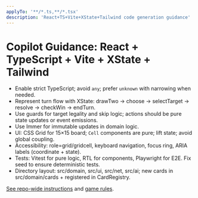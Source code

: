 ```yaml
---
applyTo: '**/*.ts,**/*.tsx'
description: 'React+TS+Vite+XState+Tailwind code generation guidance'
---
```


# Copilot Guidance: React + TypeScript + Vite + XState + Tailwind

- Enable strict TypeScript; avoid `any`; prefer `unknown` with narrowing when needed.
- Represent turn flow with XState: drawTwo → choose → selectTarget → resolve → checkWin → endTurn.
- Use guards for target legality and skip logic; actions should be pure state updates or event emissions.
- Use Immer for immutable updates in domain logic.
- UI: CSS Grid for 15×15 board; `Cell` components are pure; lift state; avoid global coupling.
- Accessibility: role=grid/gridcell, keyboard navigation, focus ring, ARIA labels (coordinate + state).
- Tests: Vitest for pure logic, RTL for components, Playwright for E2E. Fix seed to ensure deterministic tests.
- Directory layout: src/domain, src/ui, src/net, src/ai; new cards in src/domain/cards + registered in CardRegistry.

[See repo-wide instructions](../copilot-instructions.md) and [game rules](../../docs/Rules.md).

